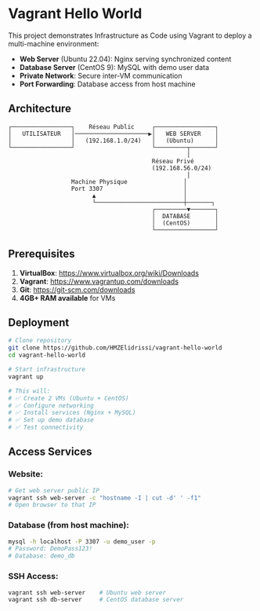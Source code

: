 # Vagrant Hello World

This project demonstrates Infrastructure as Code using Vagrant to deploy a multi-machine environment:

- **Web Server** (Ubuntu 22.04): Nginx serving synchronized content
- **Database Server** (CentOS 9): MySQL with demo user data
- **Private Network**: Secure inter-VM communication
- **Port Forwarding**: Database access from host machine

## Architecture

```
┌─────────────────┐    Réseau Public     ┌─────────────────┐
│   UTILISATEUR   │─────────────────────▶│   WEB SERVER    │
│                 │   (192.168.1.0/24)   │   (Ubuntu)      │
└─────────────────┘                      └─────────┬───────┘
                                                   │
                                         Réseau Privé
                                         (192.168.56.0/24)
                                                   │
                  Machine Physique                │
                  Port 3307                       │
                        ▲                         │
                        └─────────────────────────┼───────┐
                                         ┌─────────▼───────┐
                                         │  DATABASE       │
                                         │  (CentOS)       │
                                         └─────────────────┘
```

## Prerequisites
1. **VirtualBox**: https://www.virtualbox.org/wiki/Downloads
2. **Vagrant**: https://www.vagrantup.com/downloads
3. **Git**: https://git-scm.com/downloads
4. **4GB+ RAM available** for VMs

## Deployment
```bash
# Clone repository
git clone https://github.com/HMZElidrissi/vagrant-hello-world
cd vagrant-hello-world

# Start infrastructure
vagrant up

# This will:
# ✅ Create 2 VMs (Ubuntu + CentOS)
# ✅ Configure networking
# ✅ Install services (Nginx + MySQL)
# ✅ Set up demo database
# ✅ Test connectivity
```

## Access Services

### Website:
```bash
# Get web server public IP
vagrant ssh web-server -c "hostname -I | cut -d' ' -f1"
# Open browser to that IP
```

### Database (from host machine):
```bash
mysql -h localhost -P 3307 -u demo_user -p
# Password: DemoPass123!
# Database: demo_db
```

### SSH Access:
```bash
vagrant ssh web-server    # Ubuntu web server
vagrant ssh db-server     # CentOS database server
```

